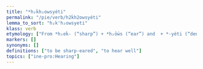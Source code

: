 ```yaml
---
title: "*h₂ḱh₂owsyéti"
permalink: "/pie/verb/h2ḱh2owsyéti"
lemma_to_sort: "h₂k'h₂owsyeti"
klass: verb
etymology: ["From *h₂eḱ- (“sharp”) +‎ *h₂ṓws (“ear”) and  +‎ *-yéti (“denominative suffix”)."]
markers: []
synonyms: []
definitions: ["to be sharp-eared", "to hear well"]
topics: ["ine-pro:Hearing"]
---
```

